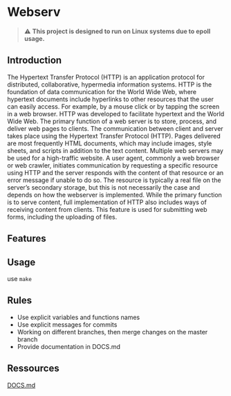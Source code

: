 # Webserv

> :warning: **This project is designed to run on Linux systems due to epoll usage.**

## Introduction

The Hypertext Transfer Protocol (HTTP) is an application protocol for distributed, collaborative, hypermedia information systems. HTTP is the foundation of data communication for the World Wide Web, where hypertext documents include hyperlinks to other resources that the user can easily access. For example, by a mouse click or by tapping the screen in a web browser. HTTP was developed to facilitate hypertext and the World Wide Web. The primary function of a web server is to store, process, and deliver web pages to clients. The communication between client and server takes place using the Hypertext Transfer Protocol (HTTP). Pages delivered are most frequently HTML documents, which may include images, style sheets, and scripts in addition to the text content. Multiple web servers may be used for a high-traffic website. A user agent, commonly a web browser or web crawler, initiates communication by requesting a specific resource using HTTP and the server responds with the content of that resource or an error message if unable to do so. The resource is typically a real file on the server’s secondary storage, but this is not necessarily the case and depends on how the webserver is implemented. While the primary function is to serve content, full implementation of HTTP also includes ways of receiving content from clients. This feature is used for submitting web forms, including the uploading of files.

## Features


## Usage
use ```make```

## Rules
- Use explicit variables and functions names
- Use explicit messages for commits
- Working on different branches, then merge changes on the master branch
- Provide documentation in DOCS.md

## Ressources
[DOCS.md](DOCS.md)
